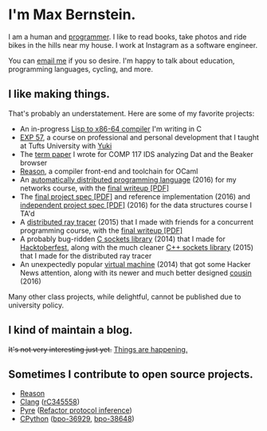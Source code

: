 <!-- title: Max Bernstein -->

# I'm Max Bernstein.

I am a human and [programmer](https://github.com/tekknolagi). I like to read
books, take photos and ride bikes in the hills near my house. I work at
Instagram as a software engineer.

You can [email me](mailto:contact@bernsteinbear.com) if you so desire.  I'm
happy to talk about education, programming languages, cycling, and more.

## I like making things.

That's probably an understatement. Here are some of my favorite projects:

* An in-progress [Lisp to x86-64
  compiler](https://github.com/tekknolagi/ghuloum) I'm writing in C
* [EXP 57](/excollege/), a course on professional and personal development that
  I taught at Tufts University with [Yuki](https://yzan424.github.io/)
* The [term paper](/dat-paper/) I wrote for COMP 117 IDS analyzing Dat and the
  Beaker browser
* [Reason](https://facebook.github.io/reason/), a compiler front-end and
  toolchain for OCaml
* An [automatically distributed programming
  language](https://github.com/tekknolagi/distlisp) (2016) for my
  networks course, with the [final writeup \[PDF\]](/resources/comp112-writeup.pdf)
* The [final project spec
  \[PDF\]](/resources/comp15-homework6.pdf) and reference implementation (2016)
  and [independent project spec \[PDF\]](/resources/comp15-independent.pdf)
  (2016) for the data structures course I TA'd
* A [distributed ray tracer](https://github.com/TheiaRT/tracer) (2015)
  that I made with friends for a concurrent programming course, with
  the [final writeup \[PDF\]](/resources/comp50-writeup.pdf)
* A probably bug-ridden [C sockets
  library](https://github.com/tekknolagi/ssock) (2014) that I made for
  [Hacktoberfest](https://hacktoberfest.digitalocean.com), along with
  the much cleaner [C++ sockets library](https://github.com/TheiaRT/libiris)
  (2015) that I made for the distributed ray tracer
* An unexpectedly popular [virtual machine](https://github.com/tekknolagi/carp)
  (2014) that got some Hacker News attention, along with its newer and much
  better designed [cousin](https://github.com/RabbitVM/rabbit) (2016)

Many other class projects, while delightful, cannot be published due to
university policy.

## I kind of maintain a blog.

<del>It's not very interesting just yet.</del> [Things are happening.](/blog/)

## Sometimes I contribute to open source projects.

* [Reason](https://github.com/facebook/reason)
* [Clang](https://clang.llvm.org/)
  ([rC345558](https://reviews.llvm.org/rC345558))
* [Pyre](https://pyre-check.org/) ([Refactor protocol inference](https://github.com/facebook/pyre-check/commit/f14577db5940c0b4087fffe209786cd4075f37df))
* [CPython](https://www.python.org/)
  ([bpo-36929](https://github.com/python/cpython/pull/13392),
  [bpo-38648](https://github.com/python/cpython/pull/17002))
